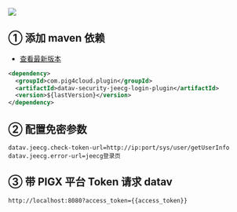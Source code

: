 ![](https://minio.pigx.vip/oss/1655478186.jpg)

## ① 添加 maven 依赖

- [查看最新版本](https://repo1.maven.org/maven2/com/pig4cloud/plugin/datav-security-guns-login-plugin/)

```xml
<dependency>
  <groupId>com.pig4cloud.plugin</groupId>
  <artifactId>datav-security-jeecg-login-plugin</artifactId>
  <version>${lastVersion}</version>
</dependency>
```

## ② 配置免密参数

```
datav.jeecg.check-token-url=http://ip:port/sys/user/getUserInfo
datav.jeecg.error-url=jeecg登录页
```

## ③ 带 PIGX 平台 Token 请求 datav

```shell
http://localhost:8080?access_token={{access_token}}
```
